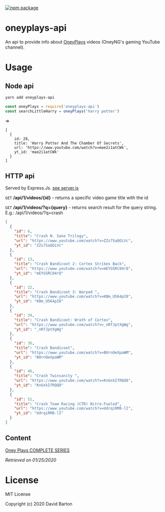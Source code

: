[![npm package](https://img.shields.io/npm/v/oneyplays-api.svg)](https://www.npmjs.com/package/oneyplays-api)


# oneyplays-api

An api to provide info about [OneyPlays](https://www.youtube.com/channel/UCO1ITICo8MLHGAXR1uzFwjA) videos (OneyNG's gaming YouTube channel).

# Usage

## Node api

```bash
yarn add oneyplays-api
```

```javascript
const oneyPlays = require('oneyplays-api')
const searchLittleHarry = oneyPlays('harry potter')
```

=>

```
[
  {
    id: 28,
    title: 'Harry Potter And The Chamber Of Secrets',
    url: 'https://www.youtube.com/watch?v=mae2i1atCWk',
    yt_id: 'mae2i1atCWk'
  }
]
```

## HTTP api

Served by Express.Js. [see server.js](./server.js)

`GET` **/api/1/videos/{id}** - returns a specific video game title with the id

`GET` **/api/1/videos/?q={query}** - returns search result for the query string. E.g.: /api/1/videos/?q=crash

```json
[
  {
    "id": 6,
    "title": "Crash N. Sane Trilogy",
    "url": "https://www.youtube.com/watch?v=ZZs7SaQOiVc",
    "yt_id": "ZZs7SaQOiVc"
  },
  {
    "id": 13,
    "title": "Crash Bandicoot 2: Cortex Strikes Back",
    "url": "https://www.youtube.com/watch?v=mEYGSRC04rQ",
    "yt_id": "mEYGSRC04rQ"
  },
  {
    "id": 22,
    "title": "Crash Bandicoot 3: Warped ",
    "url": "https://www.youtube.com/watch?v=KBm_U564pI8",
    "yt_id": "KBm_U564pI8"
  },
  {
    "id": 34,
    "title": "Crash Bandicoot: Wrath of Cortex",
    "url": "https://www.youtube.com/watch?v=_nRfJptXgWg",
    "yt_id": "_nRfJptXgWg"
  },
  {
    "id": 36,
    "title": "Crash Bandicoot",
    "url": "https://www.youtube.com/watch?v=B0rnOeXpaWM",
    "yt_id": "B0rnOeXpaWM"
  },
  {
    "id": 46,
    "title": "Crash Twinsanity ",
    "url": "https://www.youtube.com/watch?v=KnUxkIfRQQ8",
    "yt_id": "KnUxkIfRQQ8"
  },
  {
    "id": 51,
    "title": "Crash Team Racing (CTR) Nitro-Fueled",
    "url": "https://www.youtube.com/watch?v=UdrqiRM8-lI",
    "yt_id": "UdrqiRM8-lI"
  }
]
```

## Content

[Oney Plays COMPLETE SERIES](https://www.youtube.com/playlist?list=PLIGWVDu9gdfRVjjtZQf9AC9ygRVkQhTji)

_Retrieved on 01/25/2020_

# License

MIT License

Copyright (c) 2020 David Barton
